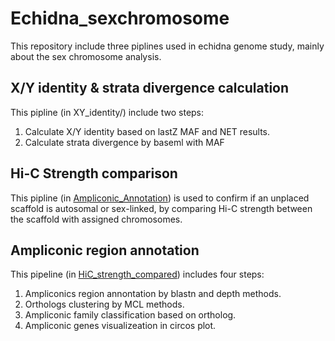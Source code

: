 
# Echidna_sexchromosome

This repository include three piplines used in echidna genome study, mainly about the sex chromosome analysis.  

## X/Y identity & strata divergence calculation

This pipline (in XY_identity/) include two steps:  
1. Calculate X/Y identity based on lastZ MAF and NET results.  
2. Calculate strata divergence by baseml with MAF  

## Hi-C Strength comparison

This pipline (in [Ampliconic_Annotation](https://github.com/Dived-Jin/Echidna_sexchromosome/tree/main/Ampliconic_Annotation)) is used to confirm if an unplaced scaffold is autosomal or sex-linked, by comparing Hi-C strength between the scaffold with assigned chromosomes. 

## Ampliconic region annotation

This pipeline (in [HiC_strength_compared](https://github.com/Dived-Jin/Echidna_sexchromosome/tree/main/HiC_strength_compared)) includes four steps:  
1. Ampliconics region annontation by blastn and depth methods.  
2. Orthologs clustering by MCL methods. 
3. Ampliconic family classification based on ortholog. 
4. Ampliconic genes visualizeation in circos plot.  
